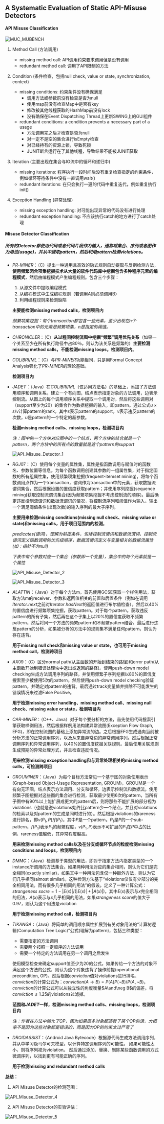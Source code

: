 ## A Systematic Evaluation of Static API-Misuse Detectors

#### API Misuse Classification

![MUC_MUBENCH](../Images/MUC_MUBENCH.png)

1. Method Call (方法调用)

    * missing method call: API调用约束要求调用但是没有调用
    * redundant method call: 调用了API限制的方法
2. Condition (条件检查，包括null check, value or state, synchronization, context)
    * missing conditions: 约束条件没有确保满足
        * 调用方法或参数前没有检查是否为null
        * 使用map前没有检查Map中是否有key
        * 修改被其他线程获取的HashMap前没有lock
        * 没有确保在Event Dispatching Thread上更新SWING上的GUI组件
    * redundant conditions: a condition prevents a necessary part of a usage
        * 方法调用完之后才检查是否为null
        * 对一定不是空的集合进行isEmpty检查
        * 对已经持有的资源上锁，导致死锁
        * JUNIT断言运行在了其他线程，导致结果不能被JUNIT获取
3. Iteration (主要出现在集合与IO流中的循环和递归中)
    * missing iterations: 程序执行一段时间后没有重复检查指定的约束条件，例如循环等待条件中没有一直调用wait()
    * redundant iterations: 在只会执行一遍的代码中重复迭代，例如重复执行init()
4. Exception Handling (异常处理)
    * missing exception handling: 对可能出现异常的代码没有进行处理
    * redundant exception handling: 不应该执行catch的地方进行了catch处理

#### Misuse Detector Classification

##### 所有的Detector都使用代码或者代码片段作为输入，通常将集合、序列或者图作为用法(usage)，并从中提取pattern，然后利用pattern检测violations。

* $PR$-$MINER$：（C）提出一种通用且高效的隐式规则自动提取与反例检测方法，**使用频繁闭合项集挖掘技术从大量的软件代码库中挖掘包含多种程序元素的编程模式**，然后由编程模式产生编程规则。包含三个步骤：

    1. 从源文件中提取编程模式
    2. 从编程模式中生成编程规则（若调用A则必须调用B）
    3. 利用编程规则来检测缺陷

    **主要能检测missing method calls，检测项目内**

    *频繁项集挖掘：每个transaction都包含一些元素，至少出现在n个transaction中的元素是频繁项集，n是指定的阈值。*

* $CHRONICLER$：（C）**从过程间控制流图中挖掘“频繁”调用优先关系**（如果一个关系至少在所有执行路径中占80％，则认为该关系是频繁的）**主要检测missing method calls，不能检测missing loops，检测项目内**。

* $COLIBRI/ML$：（C）与$PR$-$MINER$功能相同，只是用Formal Concept Analysis强化了$PR$-$MINER$的理论基础。

    **检测项目内**

* $JADET$：（Java）在$COLIBRI/ML$（仅适用方法名）的基础上，添加了方法调用顺序和调用关系。建立一个有向图，结点表示指定对象的方法调用，边表示控制流。从图上的每个调用顺序关系中提取一个调用对，然后将这些调用对（support至少为20）的集合作为数据挖掘的输入，即pattern。通过公式$u\times s/v$计算pattern的rank，其中$s$表示pattern的support，$v$表示违反pattern的次数，$u$是pattern的一个特定的超参数。

    **检测missing method calls、missing loops，检测项目内**

    *注：图中的一个方块对应图中的一个结点，两个方块的结合就是一个pattern，两个方块中的所有点的数量就是这个pattern的support*

    ![API_Misuse_Detector_1](../Images/API_Misuse_Detector_1.png)

* $RGJ07$：（C）使用每个变量的属性集，属性是指函数调用与赋值时的函数名、参数位置等信息。为每个函数调用创建其参数的一组属性集，对于指定函数的所有组属性集，使用频繁项集挖掘(frequent-itemset mining)，将每个函数调用点作为一个transaction，谓词作为transaction中的元素，获取数据流谓词集合，然后根据设置的置信度获取pattern；并使用序列挖掘(sequence mining)获取控制流谓词集合(因为频繁项集挖掘不考虑控制流的顺序)。最后确定违反控制流谓词和数据流谓词的情况，将控制流序列和阈值作为输入，输出一个满足阈值条件(出现次数)的输入序列的最大子序列。

    **主要用来检测missing conditions(missing null check、missing value or state)和missing calls，用于项目范围内的检测**。

    *predicates(谓词)，理解为前提条件，包括控制流谓词和数据流谓词，控制流谓词定义函数调用的优先级顺序，数据流谓词定义与变量相关的数据流属性(如：指针不为null)*

    *下表中每个参数对应一个集合（参数即一个变量），集合中的每个元素就是一个属性*

    ![API_Misuse_Detector_2](../Images/API_Misuse_Detector_2.png)

    ![API_Misuse_Detector_3](../Images/API_Misuse_Detector_3.png)

* $ALATTIN$：（Java）对于每个方法m，首先使用GCSE获取一个样例用法，获取方法m的receiver、参数和返回值相关的前置和后置条件（例如在调用$Iterator.next$之前对$Iterator.hasNext$的返回值进行布尔值检查）。然后以$40\%$的置信度进行频繁项集挖掘，获取pattern。对于每个pattern，获取违反pattern的所有子集，然后再在这个子集上以$20\%$的置信度获取不频繁pattern，然后将同一个方法的频繁pattern和不频繁pattern结合。最后进行违反pattern的分析，如果被分析的方法中的规则集不满足任何pattern，则认为存在违背。

    **用于missing null check和missing value or state，也可用于missing method call，检测跨项目**

* $AX09$：（C）区分normal path(从主函数的开始到结束的路径)和error path(从主函数开始到错误处理块中退出或返回的路径)。使用push-down model checking生成方法调用序列的路径，并使用频繁子序列挖掘以$80\%$的置信度搜索至少被使用5次的pattern。然后使用push-down model checking验证pattern，并确定对pattern的违背。最后通过track变量值并排除不可能发生的错误情况来过滤False Positive。

    **用于检测missing error handling、missing method call、missing null check、missing value or state，检测项目内**

* $CAR$-$MINER$：（C++、Java）对于每个要分析的方法，首先使用代码搜索引擎获取样例用法，然后根据样例用法构建异常流图(Exception Flow Graph, EFG)，即在控制流图的基础上添加异常流的边。之后根据EFG生成通向当前被分析方法的正常调用序列，以及从来自异常边的异常调用序列。然后根据正常调用序列和异常调用序列，以$40\%$的置信度挖掘关联规则。最后使用关联规则生成预期的异常处理方式，并且检查违反情况。

    **用来检测missing exception handling和与异常处理相关的missing method calls，可检测跨项目**

* $GROUMINER$：（Java）为每个目标方法常见一个基于图的对象使用表示(Graph-based Object-Usage Representation, GROUM)，GROUM是一个有向无环图，结点表示方法调用、分支和循环，边表示控制流和数据流。使用频繁子图挖掘对这些图的集合进行检测，获取最少使用6次的pattern，当所有子图中有$90\%$以上能扩展成更大的pattern后，则将那些不能扩展的部分视为violations（也就是说violations始终比pattern少一个结点，并且对violations的检索以及对pattern的生成是同时进行的）。然后根据violations的rareness进行排名，即$v(P_1,P)/f(P_1)$，其中$P$是一个pattern，$P_1$是$P$的一个sub-pattern，$f(P_1)$表示$P_1$的频繁程度，$v(P_1,P)$表示不可扩展的$P_1$在$P$中占的比例，rareness值越低，其异常程度越高。

    **用来检测missing method calls以及在分支或循环节点的粒度检测missing conditions and loops，检测项目内**

* $DMMC$：（Java）检测基于类型的用法，即对于指定方法内指定类型的一个instance所调用的方法集合。如果两种用法对应的集合相同，则认为它们是完全相同(exactly similar)，如果其中一种用法包含仅一种额外方法，则认为它们几乎相同(almost similar)。这种检测方法基于“violations仅仅有少部分的完全相同用法，而有很多几乎相同的用法”的假设。定义了一种计算公式：$strangeness\ socre=1-|E(x)|/(|E(x)|+|A(x)|)$，其中$E(x)$表示与$x$完全相同的用法，$A(x)$表示与$x$几乎相同的用法，如果$strangeness\ score$的值大于$0.97$，则认为这个用法是violation

    **用于检测missing method call，检测项目内**

* $TIKANGA$：（Java）将简单的调用顺序属性扩展到有关对象用法的“计算树逻辑(Computation Tree Logic)”公式(理解为pattern)，包括三种类型：

    * 需要指定的方法调用
    * 需要两个按照一定顺序的方法调用
    * 需要一个特定的方法调用在另一个调用之后发生

    使用模型检查来确定support值至少为20的公式，如果传给一个方法的对象不满足这个方法的公式，则认为这个对象违背了操作前提(operational precondition, OP)。然后根据$conviction$值对violations进行排名，$conviction$的计算公式为：$conviction(A\rightarrow B)=P(A)P(\neg B)/P(A,\neg B)$，$conviction$的计算公式可以从独立性的角度衡量$A\and\neg B$的偏差，将$conviction\le1.25$的violations过滤掉。

    **范围和$JADET$一样，检测missing method calls、missing loops，检测项目内**

    *注：作者在方法中弱化了OP，因为如果很多对象都违背了某个OP的话，大概率不是因为这些对象都是错误的，而是因为OP的约束太过严苛了*

* $DROIDASSIST$：（Android Java Bytecode）根据源代码生成方法调用序列，并从中学习隐马尔可夫模型，以计算特定调用序列的可能性。 如果可能性太小，则将序列视为violation。 然后通过添加、替换、删除某些函数调用的方式微调序列，以找到更有可能正确的序列。

    **用于检测missing and redundant method calls**

**总结：**

1. API Misuse Detector的检测范围：

![API_Misuse_Detector_4](../Images/API_Misuse_Detector_4.png)

2. API Misuse Detector的实验评估：

![API_Misuse_Detector_5](../Images/API_Misuse_Detector_5.png)































